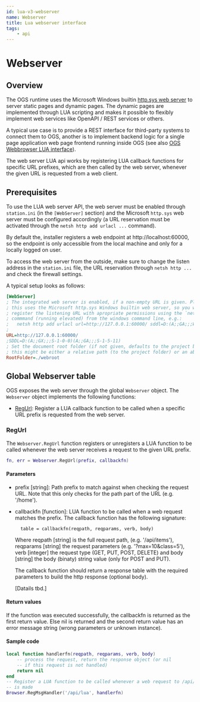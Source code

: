 ```yaml
---
id: lua-v3-webserver
name: Webserver
title: Lua webserver interface
tags:
    - api
---
```


# Webserver

## Overview 

The OGS runtime uses the Microsoft Windows builtin [http.sys web server](https://learn.microsoft.com/en-us/windows/win32/api/_http/) to server static pages and dynamic pages. The dynamic pages are implemented through LUA scripting and makes it possible to flexibly implement web services like OpenAPI / REST services or others.

A typical use case is to provide a REST interface for third-party systems to connect them to OGS, another is to implement backend logic for a single page application web page frontend running inside OGS (see also [OGS Webbrowser LUA interface](../webbrowser.md)).

The web server LUA api works by registering LUA callback functions for specific URL prefixes, which are then called by the web server, whenever the given URL is requested from a web client.

## Prerequisites

To use the LUA web server API, the web server must be enabled through `station.ini` (in the `[WebServer]` section) and the Microsoft `http.sys` web server must be configured accordingly (a URL reservation must be activated through the `netsh http add urlacl ...` command).

By default the, installer registers a web endpoint at http://localhost:60000, so the endpoint is only accessible from the local machine and only for a locally logged on user.

To access the web server from the outside, make sure to change the listen address in the `station.ini` file, the URL reservation through `netsh http ...` and check the firewall settings. 

A typical setup looks as follows:
``` ini title="station.ini"
[WebServer]
; The integrated web server is enabled, if a non-empty URL is given. Please note, that
; this uses the Microsoft http.sys Windows builtin web server, so you will have to
; register the listening URL with apropriate permissions using the `netsh http add urlacl`
; commmand (running elevated) from the windows command line, e.g.:
;   netsh http add urlacl url=http://127.0.0.1:60000/ sddl=D:(A;;GA;;;WD)
;
URL=http://127.0.0.1:60000/
;SDDL=D:(A;;GX;;;S-1-0-0)(A;;GA;;;S-1-5-11)
; Set the document root folder (if not given, defaults to the project base folder),
; this might be either a relative path (to the project folder) or an absolute one.
RootFolder=./webroot

```

## Global Webserver table

OGS exposes the web server through the global `Webserver` object. The `Webserver` object implements the following functions:

- [RegUrl](#regurl): Register a LUA callback function to be called when a specific URL prefix is requested from the web server.

<!--
The following functions are also available, but are not fully implemented at the moment:
- [ExecJS_sync](#execjs-sync): 
- [ExecJS_async](#execjs-async):
- [Show](#show): 
- [Hide](#hide): 
- [GetState](#getstate): 
-->

### RegUrl

The `Webserver.RegUrl` function registers or unregisters a LUA function to be called whenever the web server receives a request to the given URL prefix.

```LUA
fn, err = Webserver.RegUrl(prefix, callbackfn)
```

#### Parameters

- prefix [string]: Path prefix to match against when checking the request URL. Note that this only checks for the path part of the URL (e.g. '/home'). 
- callbackfn [function]: LUA function to be called when a web request matches the prefix. The callback function has the following signature:

        table = callbackfn(reqpath, reqparams, verb, body)

    Where reqpath [string] is the full request path, (e.g. '/api/items'), reqparams [string] the request parameters (e.g. '?max=10&class=5'), verb [integer] the request type (GET, PUT, POST, DELETE) and body [string] the body (binaty) string value (only for POST and PUT).

    The callback function should return a response table with the required parameters to build the http response (optional body).

    [Datails tbd.]

#### Return values

If the function was executed successfully, the callbackfn is returned as the first return value. Else nil is returned and the second return value has an error message string (wrong parameters or unknown instance).

#### Sample code
```LUA
local function handlerfn(reqpath, reqparams, verb, body)
    -- process the request, return the response object (or nil
    -- if this request is not handled) 
    return nil
end
-- Register a LUA function to be called whenever a web request to /api/lua
-- is made
Browser.RegMsgHandler('/api/lua', handlerfn)
```
